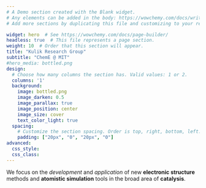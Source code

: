 ```yaml
---
# A Demo section created with the Blank widget.
# Any elements can be added in the body: https://wowchemy.com/docs/writing-markdown-latex/
# Add more sections by duplicating this file and customizing to your requirements.

widget: hero  # See https://wowchemy.com/docs/page-builder/
headless: true  # This file represents a page section.
weight: 10  # Order that this section will appear.
title: "Kulik Research Group"
subtitle: "ChemE @ MIT"
#hero_media: bottled.png
design:
  # Choose how many columns the section has. Valid values: 1 or 2.
  columns: '1'
  background:
    image: bottled.png
    image_darken: 0.5
    image_parallax: true
    image_position: center
    image_size: cover
    text_color_light: true
  spacing:
    # Customize the section spacing. Order is top, right, bottom, left.
    padding: ["20px", "0", "20px", "0"]
advanced:
  css_style:
  css_class:
---
```

We focus on the *development* and *application* of new
**electronic structure** methods and **atomistic simulation** tools in the
broad area of **catalysis**.
